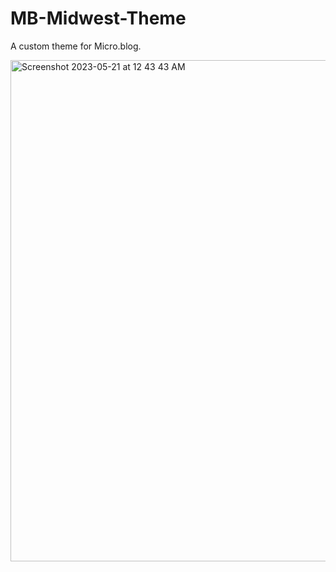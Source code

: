 # MB-Midwest-Theme
A custom theme for Micro.blog.

<img width="802" alt="Screenshot 2023-05-21 at 12 43 43 AM" src="https://github.com/jamesmanes/MB-Midwest-Theme/assets/7748434/a05e5071-fa0f-402c-8e36-5f760ec7812d">
